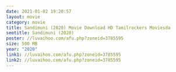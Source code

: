 ```yaml
---
date: 2021-01-02 19:20:57
layout: movie
category: movie
title: Sandimuni (2020) Movie Download HD Tamilrockers Moviesda
seotitle: Sandimuni (2020)
poster: //luvaihoo.com/afu.php?zoneid=3785595
size: 500 MB
year: "2020"
link1: //luvaihoo.com/afu.php?zoneid=3785595
link2: //luvaihoo.com/afu.php?zoneid=3785595
---
```

